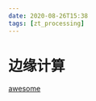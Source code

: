 ```yaml
---
date: 2020-08-26T15:38
tags: [zt_processing]
---
```


# 边缘计算

[awesome](https://github.com/qijianpeng/awesome-edge-computing)